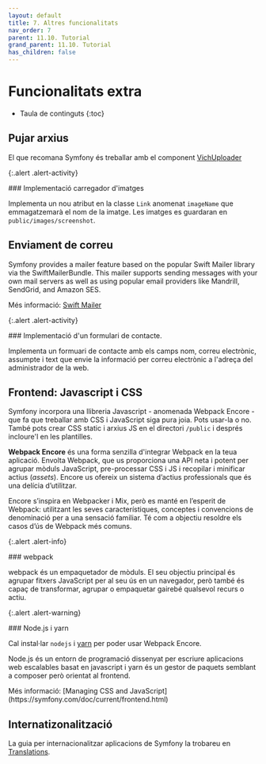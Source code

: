 ```yaml
---
layout: default
title: 7. Altres funcionalitats 
nav_order: 7
parent: 11.10. Tutorial
grand_parent: 11.10. Tutorial
has_children: false 
---
```


# Funcionalitats extra

* Taula de continguts
{:toc}

## Pujar arxius

El que recomana Symfony és treballar amb el component [VichUploader](https://github.com/dustin10/VichUploaderBundle)

{:.alert .alert-activity}
<div markdown="1">
### Implementació carregador d'imatges

Implementa un nou atribut en la classe `Link` anomenat `imageName` que emmagatzemarà el nom de la imatge. Les imatges es guardaran en `public/images/screenshot`.
</div>

## Enviament de correu

Symfony provides a mailer feature based on the popular Swift Mailer library via the SwiftMailerBundle. This mailer supports sending messages with your own mail servers as well as using popular email providers like Mandrill, SendGrid, and Amazon SES.

Més informació: [Swift Mailer](https://symfony.com/doc/current/email.html)

{:.alert .alert-activity}
<div markdown="1">
### Implementació d'un formulari de contacte.

Implementa un formuari de contacte amb els camps nom, correu electrònic, assumpte i text que envie la informació per correu electrònic a l'adreça del administrador de la web.
</div>

## Frontend: Javascript i CSS

Symfony incorpora una llibreria Javascript - anomenada Webpack Encore - que fa que treballar amb CSS i JavaScript siga pura joia. Pots usar-la o no. També pots crear CSS static i arxius JS en el directori `/public` i després incloure'l en les plantilles.

**Webpack Encore** és una forma senzilla d'integrar Webpack en la teua aplicació. Envolta Webpack, que us proporciona una API neta i potent per agrupar mòduls JavaScript, pre-processar CSS i JS i recopilar i minificar actius (_assets_). Encore us ofereix un sistema d’actius professionals que és una delícia d’utilitzar.

Encore s’inspira en Webpacker i Mix, però es manté en l’esperit de Webpack: utilitzant les seves característiques, conceptes i convencions de denominació per a una sensació familiar. Té com a objectiu resoldre els casos d’ús de Webpack més comuns.

{:.alert .alert-info}
<div markdown="1">
### webpack

webpack és un empaquetador de mòduls. El seu objectiu principal és agrupar fitxers JavaScript per al seu ús en un navegador, però també és capaç de transformar, agrupar o empaquetar gairebé qualsevol recurs o actiu.
</div>

{:.alert .alert-warning}
<div markdown="1">
### Node.js i yarn

Cal instal·lar `nodejs` i [yarn](https://classic.yarnpkg.com/en/docs/install/#debian-stable) per poder usar Webpack Encore.

Node.js és un entorn de programació dissenyat per escriure aplicacions web escalables basat en javascript i yarn és un gestor de paquets semblant a composer però orientat al frontend.
</div>
Més informació: [Managing CSS and JavaScript](https://symfony.com/doc/current/frontend.html)

## Internatizonalització

La guia per internacionalitzar aplicacions de Symfony la trobareu en [Translations](https://symfony.com/doc/current/translation.html).
